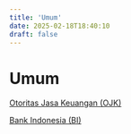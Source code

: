 ```yaml
---
title: 'Umum'
date: 2025-02-18T18:40:10
draft: false
---
```


# Umum

[Otoritas Jasa Keuangan (OJK)](<Umum%20165ecfcbaa4780a98d79e8d3144f34d3/Otoritas%20Jasa%20Keuangan%20(OJK)%20165ecfcbaa4780aea43de0a6671c9b12.md>)

[Bank Indonesia (BI)](<Umum%20165ecfcbaa4780a98d79e8d3144f34d3/Bank%20Indonesia%20(BI)%20165ecfcbaa478062a838ebbea085a4c0.md>)

